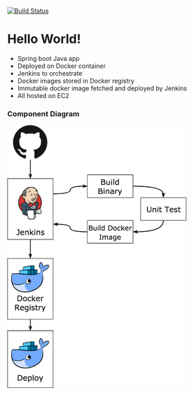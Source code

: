 [![Build Status](https://travis-ci.org/REI-Systems/rei-hello-world-spring-boot-docker.svg?branch=master)](https://travis-ci.org/REI-Systems/rei-hello-world-spring-boot-docker)

# Hello World!
* Spring boot Java app
* Deployed on Docker container
* Jenkins to orchestrate 
* Docker images stored in Docker registry
* Immutable docker image fetched and deployed by Jenkins 
* All hosted on EC2

### Component Diagram
<img src="https://github.com/REI-Systems/rei-hello-world-spring-boot-docker/blob/master/docs/hello-world-cicd.png" height="600">
